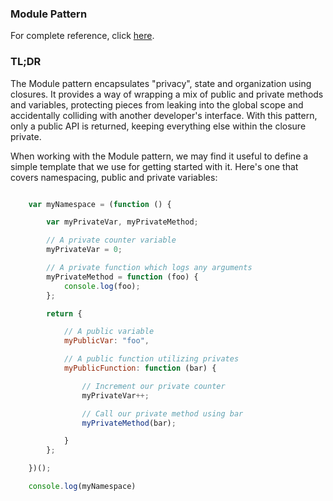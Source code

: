 ### Module Pattern

For complete reference, click [here](http://addyosmani.com/resources/essentialjsdesignpatterns/book/#modulepatternjavascript).

### TL;DR

The Module pattern encapsulates "privacy", state and organization using closures. It provides a way of wrapping a mix of public and private methods and variables, protecting pieces from leaking into the global scope and accidentally colliding with another developer's interface. With this pattern, only a public API is returned, keeping everything else within the closure private.

When working with the Module pattern, we may find it useful to define a simple template that we use for getting started with it. Here's one that covers namespacing, public and private variables:

```javascript

    var myNamespace = (function () {

        var myPrivateVar, myPrivateMethod;

        // A private counter variable
        myPrivateVar = 0;

        // A private function which logs any arguments
        myPrivateMethod = function (foo) {
            console.log(foo);
        };

        return {

            // A public variable
            myPublicVar: "foo",

            // A public function utilizing privates
            myPublicFunction: function (bar) {

                // Increment our private counter
                myPrivateVar++;

                // Call our private method using bar
                myPrivateMethod(bar);

            }
        };

    })();

    console.log(myNamespace)

```